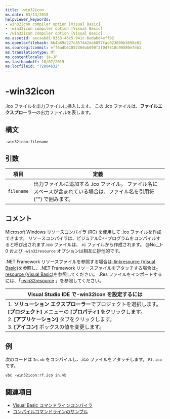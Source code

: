```yaml
---
title: -win32icon
ms.date: 03/13/2018
helpviewer_keywords:
- win32icon compiler option [Visual Basic]
- -win32icon compiler option [Visual Basic]
- /win32icon compiler option [Visual Basic]
ms.assetid: aecaab01-9353-46c5-941c-6edabd4eff92
ms.openlocfilehash: 6b4b69d227c857442de6857fac023090b3698e81
ms.sourcegitcommit: eff6adb61852369ab690f3f047818c90580e7eb1
ms.translationtype: MT
ms.contentlocale: ja-JP
ms.lasthandoff: 10/07/2019
ms.locfileid: "72004632"
---
```

# <a name="-win32icon"></a>-win32icon
.Ico ファイルを出力ファイルに挿入します。 この .ico ファイルは、**ファイルエクスプローラー**の出力ファイルを表します。  
  
## <a name="syntax"></a>構文  
  
```console  
-win32icon:filename  
```  
  
## <a name="arguments"></a>引数  
  
|項目|定義|  
|---|---|  
|`filename`|出力ファイルに追加する .ico ファイル。 ファイル名にスペースが含まれている場合は、ファイル名を引用符 ("") で囲みます。|  
  
## <a name="remarks"></a>コメント  
 Microsoft Windows リソースコンパイラ (RC) を使用して .ico ファイルを作成できます。 リソースコンパイラは、ビジュアルC++プログラムをコンパイルすると呼び出されます.ico ファイルは、.rc ファイルから作成されます。 @No__t-0 および `-win32resource` オプションは相互に排他的です。  
  
 .NET Framework リソースファイルを参照する場合は[-linkresource (Visual Basic)](../../../visual-basic/reference/command-line-compiler/linkresource.md)を参照し、.NET Framework リソースファイルをアタッチする場合は[-resource (Visual Basic)](../../../visual-basic/reference/command-line-compiler/resource.md)を参照してください。 .Res ファイルをインポートするには、「[-win32resource](../../../visual-basic/reference/command-line-compiler/win32resource.md) 」を参照してください。  
  
|Visual Studio IDE で-win32icon を設定するには|  
|---|  
|1. **ソリューション エクスプローラー**でプロジェクトを選択します。 **[プロジェクト]** メニューの **[プロパティ]** をクリックします。 <br />2. **[アプリケーション]** タブをクリックします。<br />3. **[アイコン]** ボックスの値を変更します。|  
  
## <a name="example"></a>例  
 次のコードは `In.vb` をコンパイルし、.ico ファイルをアタッチします。 `Rf.ico` です。  
  
```console
vbc -win32icon:rf.ico in.vb  
```  
  
## <a name="see-also"></a>関連項目

- [Visual Basic コマンドラインコンパイラ](../../../visual-basic/reference/command-line-compiler/index.md)
- [コンパイルコマンドラインのサンプル](../../../visual-basic/reference/command-line-compiler/sample-compilation-command-lines.md)
